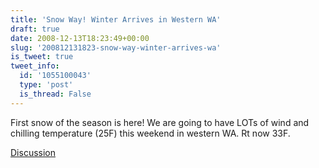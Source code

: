 ```yaml
---
title: 'Snow Way! Winter Arrives in Western WA'
draft: true
date: 2008-12-13T18:23:49+00:00
slug: '200812131823-snow-way-winter-arrives-wa'
is_tweet: true
tweet_info:
  id: '1055100043'
  type: 'post'
  is_thread: False
---
```




First snow of the season is here! We are going to have LOTs of wind and chilling temperature (25F) this weekend in western WA. Rt now 33F.

[Discussion](https://x.com/sytelus/status/1055100043)
